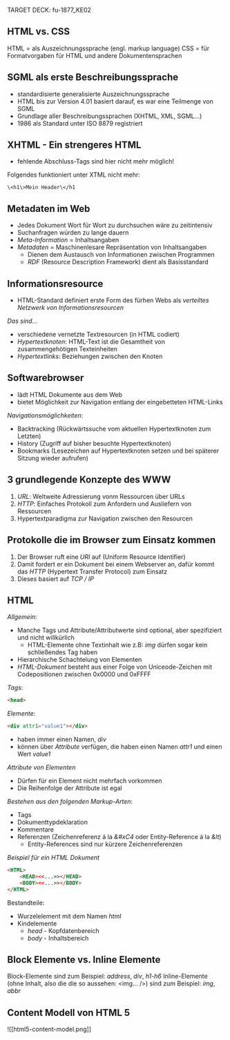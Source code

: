 TARGET DECK: fu-1877_KE02

## HTML vs. CSS
HTML = als Auszeichnungssprache (engl. markup language)
CSS = für Formatvorgaben für HTML und andere Dokumentensprachen

## SGML als erste Beschreibungssprache   
- standardisierte generalisierte Auszeichnungssprache
- HTML bis zur Version 4.01 basiert darauf, es war eine Teilmenge von SGML
- Grundlage aller Beschreibungssprachen (XHTML, XML, SGML...)
- 1986 als Standard unter ISO 8879 registriert

## XHTML - Ein strengeres HTML
- fehlende Abschluss-Tags sind hier nicht mehr möglich!

Folgendes funktioniert unter XTML nicht mehr:

```ad-note
\<h1\>Mein Header\</h1
```

## Metadaten im Web
- Jedes Dokument Wort für Wort zu durchsuchen wäre zu zeitintensiv
- Suchanfragen würden zu lange dauern
- *Meta-Information* = Inhaltsangaben
- *Metadaten* = Maschinenlesare Repräsentation von Inhaltsangaben
	- Dienen dem Austausch von Informationen zwischen Programmen
	- *RDF* (Resource Description Framework) dient als Basisstandard

## Informationsresource
- HTML-Standard definiert erste Form des fürhen Webs als *verteiltes Netzwerk von Informationsresourcen*

*Das sind...*
- verschiedene vernetzte Textresourcen (in HTML codiert)
- *Hypertextknoten*: HTML-Text ist die Gesamtheit von zusammengehötigen Texteinheiten
- *Hypertextlinks*: Beziehungen zwischen den Knoten

## Softwarebrowser
- lädt HTML Dokumente aus dem Web
- bietet Möglichkeit zur Navigation entlang der eingebetteten HTML-Links

*Navigationsmöglichkeiten*:
- Backtracking (Rückwärtssuche vom aktuellen Hypertextknoten zum Letzten)
- History (Zugriff auf bisher besuchte Hypertextknoten)
- Bookmarks (Lesezeichen auf Hypertextknoten setzen und bei späterer Sitzung wieder aufrufen)

## 3 grundlegende Konzepte des WWW
1) *URL*: Weltweite Adressierung vonm Ressourcen über URLs
2) *HTTP*: Einfaches Protokoll zum Anfordern und Ausliefern von Ressourcen
3) Hypertextparadigma zur Navigation zwischen den Resourcen

## Protokolle die im Browser zum Einsatz kommen
1) Der Browser ruft eine *URI* auf (Uniform Resource Identifier)
2) Damit fordert er ein Dokument bei einem Webserver an, dafür kommt das *HTTP* (Hypertext Transfer Protocol) zum Einsatz
3) Dieses basiert auf *TCP / IP*

## HTML
*Allgemein*:
- Manche Tags und Attribute/Attributwerte sind optional, aber spezifiziert und nicht willkürlich
	- HTML-Elemente ohne Textinhalt wie z.B: *img* dürfen sogar kein schließendes Tag haben
- Hierarchische Schachtelung von Elementen
- *HTML-Dokument* besteht aus einer Folge von Uniceode-Zeichen mit Codepositionen zwischen 0x0000 und 0xFFFF

*Tags*:
```html
<head>
```

*Elemente*:
```html
<div attr1="value1"></div>
```
- haben immer einen Namen, *div*
- können über *Attribute* verfügen, die haben einen Namen *attr1* und einen Wert *value1*

*Attribute von Elementen*
- Dürfen für ein Element nicht mehrfach vorkommen
- Die Reihenfolge der Attribute ist egal

*Bestehen aus den folgenden Markup-Arten*:
- Tags
- Dokumenttypdeklaration
- Kommentare
- Referenzen (Zeichenreferenz á la *&#xC4* oder Entity-Reference á la *&lt*)
	- Entity-References sind nur kürzere Zeichenreferenzen

*Beispiel für ein HTML Dokument*
```html
<HTML>
	<HEAD><<...>></HEAD>
	<BODY><<...>></BODY>
</HTML>
```

Bestandteile:
- Wurzelelement mit dem Namen *html*
- Kindelemente
	- *head* - Kopfdatenbereich
	- *body* - Inhaltsbereich

## Block Elemente vs. Inline Elemente
Block-Elemente sind zum Beispiel: *address*, *div*, *h1-h6*
Inline-Elemente (ohne Inhalt, also die die so aussehen:  \<img... \/>) sind zum Beispiel: *img*, *abbr*

## Content Modell von HTML 5
![[html5-content-model.png]]